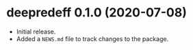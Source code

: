 # deepredeff 0.1.0 (2020-07-08)

* Initial release.
* Added a `NEWS.md` file to track changes to the package.
